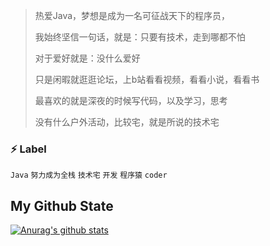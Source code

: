 > 热爱Java，梦想是成为一名可征战天下的程序员，
> 
> 我始终坚信一句话，就是：只要有技术，走到哪都不怕
>  
> 对于爱好就是：没什么爱好
>
> 只是闲暇就逛逛论坛，上b站看看视频，看看小说，看看书
> 
> 最喜欢的就是深夜的时候写代码，以及学习，思考 
> 
> 没有什么户外活动，比较宅，就是所说的技术宅

### ⚡ Label
`Java`  `努力成为全栈`  `技术宅`  `开发`  `程序猿`  `coder`

## My Github State
[![Anurag's github stats](https://github-readme-stats.vercel.app/api?username=Un-KnownCode)](https://github.com/Un-KnownCode/github-readme-stats)
